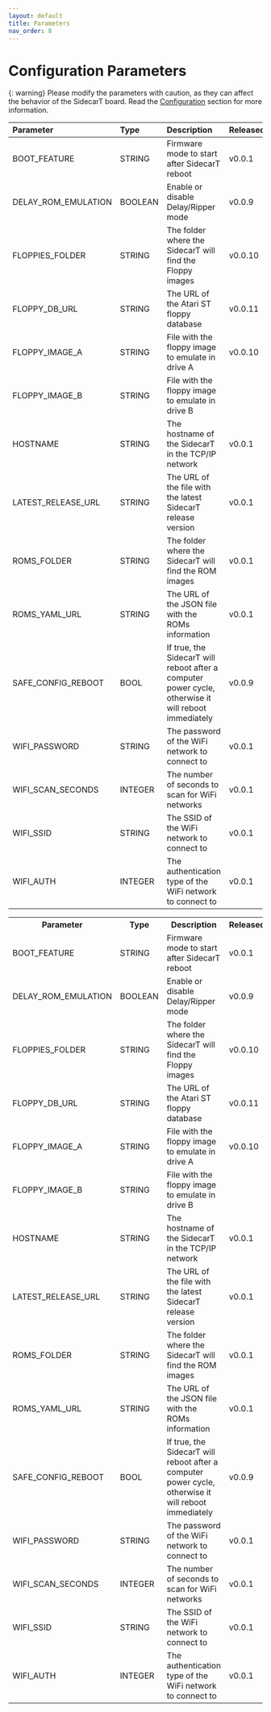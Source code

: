 ```yaml
---
layout: default
title: Parameters
nav_order: 8
---
```


# Configuration Parameters

{: warning}
Please modify the parameters with caution, as they can affect the behavior of the SidecarT board. Read the [Configuration](/configuration) section for more information.

| Parameter            | Type      | Description                                            | Released | Default                              |
|:---------------------|:----------|:-------------------------------------------------------|:---------|:-------------------------------------|
| BOOT_FEATURE         | STRING    | Firmware mode to start after SidecarT reboot           | v0.0.1   | CONFIGURATOR                         |
| DELAY_ROM_EMULATION  | BOOLEAN   | Enable or disable Delay/Ripper mode                    | v0.0.9   | false                                |
| FLOPPIES_FOLDER      | STRING    | The folder where the SidecarT will find the Floppy images | v0.0.10  | /floppies                            |
| FLOPPY_DB_URL        | STRING    | The URL of the Atari ST floppy database                | v0.0.11  | http:// ataristdb.sidecart.xyz        |
| FLOPPY_IMAGE_A       | STRING    | File with the floppy image to emulate in drive A       | v0.0.10  |                                      |
| FLOPPY_IMAGE_B       | STRING    | File with the floppy image to emulate in drive B       |          |                                      |
| HOSTNAME             | STRING    | The hostname of the SidecarT in the TCP/IP network     | v0.0.1   | sidecart                             |
| LATEST_RELEASE_URL   | STRING    | The URL of the file with the latest SidecarT release version | v0.0.1   | http:// atarist.sidecart.xyz/ version.txt |
| ROMS_FOLDER          | STRING    | The folder where the SidecarT will find the ROM images | v0.0.1   | /roms                                |
| ROMS_YAML_URL        | STRING    | The URL of the JSON file with the ROMs information     | v0.0.1   | http:// roms.sidecart.xyz/ roms.json   |
| SAFE_CONFIG_REBOOT   | BOOL      | If true, the SidecarT will reboot after a computer power cycle, otherwise it will reboot immediately | v0.0.9   | true                                 |
| WIFI_PASSWORD        | STRING    | The password of the WiFi network to connect to         | v0.0.1   |                                      |
| WIFI_SCAN_SECONDS    | INTEGER   | The number of seconds to scan for WiFi networks        | v0.0.1   | 15                                   |
| WIFI_SSID            | STRING    | The SSID of the WiFi network to connect to             | v0.0.1   |                                      |
| WIFI_AUTH            | INTEGER   | The authentication type of the WiFi network to connect to | v0.0.1   |                                      |

<table style="width: 100%;">
  <tr>
    <th style="min-width: 0rem;">Parameter</th>
    <th style="min-width: 0rem;">Type</th>
    <th style="width: 100%;">Description</th>
    <th style="min-width: 0rem;">Released</th>
    <th style="min-width: 0rem;">Default</th>
  </tr>
  <tr>
    <td>BOOT_FEATURE</td>
    <td>STRING</td>
    <td>Firmware mode to start after SidecarT reboot</td>
    <td>v0.0.1</td>
    <td>CONFIGURATOR</td>
  </tr>
  <tr>
    <td>DELAY_ROM_EMULATION</td>
    <td>BOOLEAN</td>
    <td>Enable or disable Delay/Ripper mode</td>
    <td>v0.0.9</td>
    <td>false</td>
  </tr>
  <tr>
    <td>FLOPPIES_FOLDER</td>
    <td>STRING</td>
    <td>The folder where the SidecarT will find the Floppy images</td>
    <td>v0.0.10</td>
    <td>/floppies</td>
  </tr>
  <tr>
    <td>FLOPPY_DB_URL</td>
    <td>STRING</td>
    <td>The URL of the Atari ST floppy database</td>
    <td>v0.0.11</td>
    <td>http:// ataristdb.sidecart.xyz</td>
  </tr>
  <tr>
    <td>FLOPPY_IMAGE_A</td>
    <td>STRING</td>
    <td>File with the floppy image to emulate in drive A</td>
    <td>v0.0.10</td>
    <td></td>
  </tr>
  <tr>
    <td>FLOPPY_IMAGE_B</td>
    <td>STRING</td>
    <td>File with the floppy image to emulate in drive B</td>
    <td></td>
    <td></td>
  </tr>
  <tr>
    <td>HOSTNAME</td>
    <td>STRING</td>
    <td>The hostname of the SidecarT in the TCP/IP network</td>
    <td>v0.0.1</td>
    <td>sidecart</td>
  </tr>
  <tr>
    <td>LATEST_RELEASE_URL</td>
    <td>STRING</td>
    <td>The URL of the file with the latest SidecarT release version</td>
    <td>v0.0.1</td>
    <td>http:// atarist.sidecart.xyz/ version.txt</td>
  </tr>
  <tr>
    <td>ROMS_FOLDER</td>
    <td>STRING</td>
    <td>The folder where the SidecarT will find the ROM images</td>
    <td>v0.0.1</td>
    <td>/roms</td>
  </tr>
  <tr>
    <td>ROMS_YAML_URL</td>
    <td>STRING</td>
    <td>The URL of the JSON file with the ROMs information</td>
    <td>v0.0.1</td>
    <td>http:// roms.sidecart.xyz/ roms.json</td>
  </tr>
  <tr>
    <td>SAFE_CONFIG_REBOOT</td>
    <td>BOOL</td>
    <td>If true, the SidecarT will reboot after a computer power cycle, otherwise it will reboot immediately</td>
    <td>v0.0.9</td>
    <td>true</td>
  </tr>
  <tr>
    <td>WIFI_PASSWORD</td>
    <td>STRING</td>
    <td>The password of the WiFi network to connect to</td>
    <td>v0.0.1</td>
    <td></td>
  </tr>
  <tr>
    <td>WIFI_SCAN_SECONDS</td>
    <td>INTEGER</td>
    <td>The number of seconds to scan for WiFi networks</td>
    <td>v0.0.1</td>
    <td>15</td>
  </tr>
  <tr>
    <td>WIFI_SSID</td>
    <td>STRING</td>
    <td>The SSID of the WiFi network to connect to</td>
    <td>v0.0.1</td>
    <td></td>
  </tr>
  <tr>
    <td>WIFI_AUTH</td>
    <td>INTEGER</td>
    <td>The authentication type of the WiFi network to connect to</td>
    <td>v0.0.1</td>
    <td></td>
  </tr>
</table>

  <!-- Add more rows similarly -->
</table>
